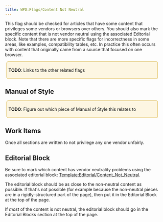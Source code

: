 ```yaml
---
title: WPD:Flags/Content Not Neutral
---
```

<p>This flag should be checked for articles that have some content that privileges some vendors or browsers over others. You should also mark the specific content that is not vendor neutral using the associated Editorial block. Note that there are more specific flags for incorrectness in some areas, like examples, compatibility tables, etc. In practice this often occurs with content that originally came from a source that focused on one browser.
</p>
<div style="border:1px solid hsl(45, 100%, 40%); padding:5px; margin:5px; background-color:hsl(45, 88%, 94%); border-radius:5px">
<p><b>TODO</b>:  Links to the other related flags
</p>
</div>
<h2><span class="mw-headline" id="Manual_of_Style">Manual of Style</span></h2>
<div style="border:1px solid hsl(45, 100%, 40%); padding:5px; margin:5px; background-color:hsl(45, 88%, 94%); border-radius:5px">
<p><b>TODO</b>:  Figure out which piece of Manual of Style this relates to
</p>
</div>
<h2><span class="mw-headline" id="Work_Items">Work Items</span></h2>
<p>Once all sections are written to not privilege any one vendor unfairly.
</p>
<h2><span class="mw-headline" id="Editorial_Block">Editorial Block</span></h2>
<p>Be sure to mark which content has vendor neutrality problems using the associated editorial block: <a href="/wiki/Template:Editorial/Content_Not_Neutral" title="Template:Editorial/Content Not Neutral">Template:Editorial/Content_Not_Neutral</a>.
</p><p>The editorial block should be as close to the non-neutral content as possible. If that's not possible (for example because the non-neutral pieces are in a rigidly-structured part of the page), then put it in the Editorial Block at the top of the page.
</p><p>If <i>most</i> of the content is not neutral, the editorial block should go in the Editorial Blocks section at the top of the page.
</p>
<!-- Saved in parser cache with key wpwiki:pcache:idhash:328-0!*!0!!*!*!*!esi=1 and timestamp 20150731181924 and revision id 1506
 -->
